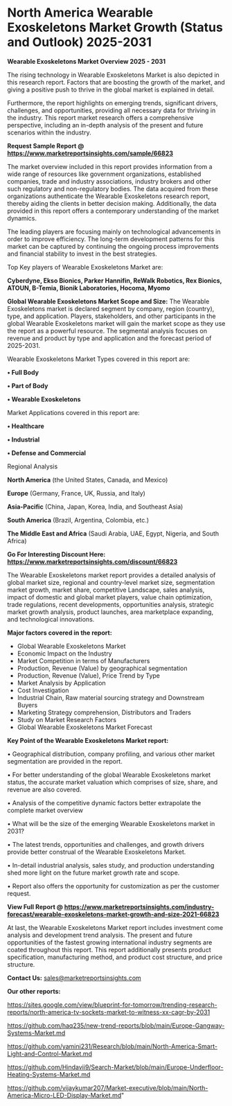# North America Wearable Exoskeletons Market Growth (Status and Outlook) 2025-2031

<Strong> Wearable Exoskeletons Market Overview 2025 - 2031</strong>

The rising technology in Wearable Exoskeletons Market is also depicted in this research report. Factors that are boosting the growth of the market, and giving a positive push to thrive in the global market is explained in detail.

Furthermore, the report highlights on emerging trends, significant drivers, challenges, and opportunities, providing all necessary data for thriving in the industry. This report market research offers a comprehensive perspective, including an in-depth analysis of the present and future scenarios within the industry.

<strong>Request Sample Report @ <a href=https://www.marketreportsinsights.com/sample/66823>https://www.marketreportsinsights.com/sample/66823</a></strong>

The market overview included in this report provides information from a wide range of resources like government organizations, established companies, trade and industry associations, industry brokers and other such regulatory and non-regulatory bodies. The data acquired from these organizations authenticate the Wearable Exoskeletons research report, thereby aiding the clients in better decision making. Additionally, the data provided in this report offers a contemporary understanding of the market dynamics.

The leading players are focusing mainly on technological advancements in order to improve efficiency. The long-term development patterns for this market can be captured by continuing the ongoing process improvements and financial stability to invest in the best strategies.

Top Key players of Wearable Exoskeletons Market are:

<strong>Cyberdyne, Ekso Bionics, Parker Hannifin, ReWalk Robotics, Rex Bionics, ATOUN, B-Temia, Bionik Laboratories, Hocoma, Myomo</strong>

<strong><b>Global Wearable Exoskeletons Market Scope and Size:</b></strong>
The Wearable Exoskeletons market is declared segment by company, region (country), type, and application. Players, stakeholders, and other participants in the global Wearable Exoskeletons market will gain the market scope as they use the report as a powerful resource. The segmental analysis focuses on revenue and product by type and application and the forecast period of 2025-2031.

Wearable Exoskeletons Market Types covered in this report are:

<strong>• Full Body

• Part of Body

• Wearable Exoskeletons</strong>

Market Applications covered in this report are:

<strong>• Healthcare

• Industrial

• Defense and Commercial</strong> 

Regional Analysis

<strong>North America</strong> (the United States, Canada, and Mexico)

<strong>Europe</strong> (Germany, France, UK, Russia, and Italy)

<strong>Asia-Pacific</strong> (China, Japan, Korea, India, and Southeast Asia)

<strong>South America</strong> (Brazil, Argentina, Colombia, etc.)

<strong>The Middle East and Africa</strong> (Saudi Arabia, UAE, Egypt, Nigeria, and South Africa)

<strong>Go For Interesting Discount Here: <a href=https://www.marketreportsinsights.com/discount/66823>https://www.marketreportsinsights.com/discount/66823</a></strong>

The Wearable Exoskeletons market report provides a detailed analysis of global market size, regional and country-level market size, segmentation market growth, market share, competitive Landscape, sales analysis, impact of domestic and global market players, value chain optimization, trade regulations, recent developments, opportunities analysis, strategic market growth analysis, product launches, area marketplace expanding, and technological innovations.

<strong><b>Major factors covered in the report:</b></strong>
<ul>
  <li>Global Wearable Exoskeletons Market </li>
  <li>Economic Impact on the Industry</li>
  <li>Market Competition in terms of Manufacturers</li>
  <li>Production, Revenue (Value) by geographical segmentation</li>
  <li>Production, Revenue (Value), Price Trend by Type</li>
  <li>Market Analysis by Application</li>
  <li>Cost Investigation</li>
  <li>Industrial Chain, Raw material sourcing strategy and Downstream Buyers</li>
  <li>Marketing Strategy comprehension, Distributors and Traders</li>
  <li>Study on Market Research Factors</li>
  <li>Global Wearable Exoskeletons Market Forecast</li>
</ul>

<strong><b>Key Point of the Wearable Exoskeletons Market report:</b></strong>

• Geographical distribution, company profiling, and various other market segmentation are provided in the report.

• For better understanding of the global Wearable Exoskeletons market status, the accurate market valuation which comprises of size, share, and revenue are also covered.

• Analysis of the competitive dynamic factors better extrapolate the complete market overview

• What will be the size of the emerging Wearable Exoskeletons market in 2031?

• The latest trends, opportunities and challenges, and growth drivers provide better construal of the Wearable Exoskeletons Market.

• In-detail industrial analysis, sales study, and production understanding shed more light on the future market growth rate and scope.

• Report also offers the opportunity for customization as per the customer request.

<strong><b>View Full Report @ <a href=https://www.marketreportsinsights.com/industry-forecast/wearable-exoskeletons-market-growth-and-size-2021-66823>https://www.marketreportsinsights.com/industry-forecast/wearable-exoskeletons-market-growth-and-size-2021-66823</a></b></strong>


At last, the Wearable Exoskeletons Market report includes investment come analysis and development trend analysis. The present and future opportunities of the fastest growing international industry segments are coated throughout this report. This report additionally presents product specification, manufacturing method, and product cost structure, and price structure.

<strong>Contact Us:</strong>
sales@marketreportsinsights.com

<strong>Our other reports:</strong>

<a href=https://sites.google.com/view/blueprint-for-tomorrow/trending-research-reports/north-america-tv-sockets-market-to-witness-xx-cagr-by-2031>https://sites.google.com/view/blueprint-for-tomorrow/trending-research-reports/north-america-tv-sockets-market-to-witness-xx-cagr-by-2031</a>

<a href=https://github.com/haq235/new-trend-reports/blob/main/Europe-Gangway-Systems-Market.md>https://github.com/haq235/new-trend-reports/blob/main/Europe-Gangway-Systems-Market.md</a>

<a href=https://github.com/yamini231/Research/blob/main/North-America-Smart-Light-and-Control-Market.md>https://github.com/yamini231/Research/blob/main/North-America-Smart-Light-and-Control-Market.md</a>

<a href=https://github.com/Hindavii9/Search-Market/blob/main/Europe-Underfloor-Heating-Systems-Market.md>https://github.com/Hindavii9/Search-Market/blob/main/Europe-Underfloor-Heating-Systems-Market.md</a>

<a href=https://github.com/vijaykumar207/Market-executive/blob/main/North-America-Micro-LED-Display-Market.md>https://github.com/vijaykumar207/Market-executive/blob/main/North-America-Micro-LED-Display-Market.md</a>"
